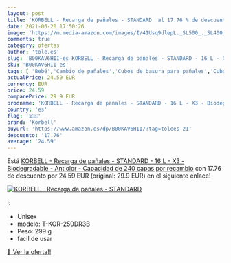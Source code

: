 ```yaml
---
layout: post
title: 'KORBELL - Recarga de pañales - STANDARD  al 17.76 % de descuento'
date: 2021-06-20 17:50:26
image: 'https://m.media-amazon.com/images/I/41Usq9dlepL._SL500_._SL400_.jpg'
comments: true
category: ofertas
author: 'tole.es'
slug: 'B00KAV6HII-es KORBELL - Recarga de pañales - STANDARD - 16 L - X3 -...'
sku: 'B00KAV6HII-es'
tags: [ 'Bebé','Cambio de pañales','Cubos de basura para pañales','Cubos de basura para pañales y recambios','korbell','pañales', ]
actualPrice: 24.59 EUR
currency: EUR
price: 24.59
comparePrice: 29.9 EUR
prodname: 'KORBELL - Recarga de pañales - STANDARD - 16 L - X3 - Biodegradable - Antiolor - Capacidad de 240 capas por recambio'
country: 'es'
flag: '🇪🇸'
brand: 'Korbell'
buyurl: 'https://www.amazon.es/dp/B00KAV6HII/?tag=tolees-21'
descuento: '17.76'
average: '24.59'
---
```


Está [KORBELL - Recarga de pañales - STANDARD - 16 L - X3 - Biodegradable - Antiolor - Capacidad de 240 capas por recambio](https://www.amazon.es/dp/B00KAV6HII/?tag=tolees-21) con 17.76 de descuento por 24.59 EUR (original: 29.9 EUR) en el siguiente enlace!

[![KORBELL - Recarga de pañales - STANDARD ](https://m.media-amazon.com/images/I/41Usq9dlepL._SL500_._SL400_.jpg)](https://www.amazon.es/dp/B00KAV6HII/?tag=tolees-21)

ℹ️:

- Unisex
- modelo: T-KOR-250DR3B
- Peso: 299 g
- facil de usar

[🛒 Ver la oferta!!](https://www.amazon.es/dp/B00KAV6HII/?tag=tolees-21)
